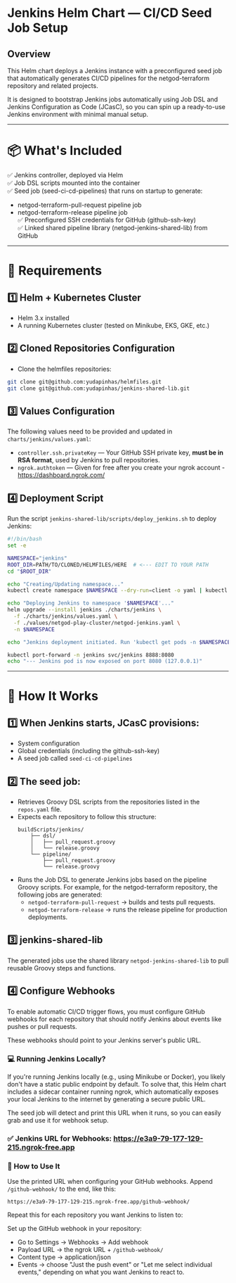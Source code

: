 # Jenkins Helm Chart — CI/CD Seed Job Setup

## Overview

This Helm chart deploys a Jenkins instance with a preconfigured seed job that automatically generates CI/CD pipelines for the netgod-terraform repository and related projects.

It is designed to bootstrap Jenkins jobs automatically using Job DSL and Jenkins Configuration as Code (JCasC), so you can spin up a ready-to-use Jenkins environment with minimal manual setup.

---

# 📦 What's Included

✅ Jenkins controller, deployed via Helm  
✅ Job DSL scripts mounted into the container  
✅ Seed job (seed-ci-cd-pipelines) that runs on startup to generate:
  - netgod-terraform-pull-request pipeline job
  - netgod-terraform-release pipeline job  
✅ Preconfigured SSH credentials for GitHub (github-ssh-key)  
✅ Linked shared pipeline library (netgod-jenkins-shared-lib) from GitHub

---

# 🔧 **Requirements**
## 1️⃣ Helm + Kubernetes Cluster
- Helm 3.x installed
- A running Kubernetes cluster (tested on Minikube, EKS, GKE, etc.)

## 2️⃣ Cloned Repositories Configuration
- Clone the helmfiles repositories:
```bash
git clone git@github.com:yudapinhas/helmfiles.git
git clone git@github.com:yudapinhas/jenkins-shared-lib.git
```

## 3️⃣ Values Configuration
The following values need to be provided and updated in `charts/jenkins/values.yaml`:
- `controller.ssh.privateKey` — Your GitHub SSH private key, **must be in RSA format**, used by Jenkins to pull repositories.
- `ngrok.authtoken` — Given for free after you create your ngrok account - https://dashboard.ngrok.com/

## 4️⃣ Deployment Script
Run the script `jenkins-shared-lib/scripts/deploy_jenkins.sh` to deploy Jenkins:

```bash
#!/bin/bash
set -e

NAMESPACE="jenkins"
ROOT_DIR=PATH/TO/CLONED/HELMFILES/HERE  # <--- EDIT TO YOUR PATH
cd "$ROOT_DIR"

echo "Creating/Updating namespace..."
kubectl create namespace $NAMESPACE --dry-run=client -o yaml | kubectl apply -f -

echo "Deploying Jenkins to namespace '$NAMESPACE'..."
helm upgrade --install jenkins ./charts/jenkins \
  -f ./charts/jenkins/values.yaml \
  -f ./values/netgod-play-cluster/netgod-jenkins.yaml \
  -n $NAMESPACE

echo "Jenkins deployment initiated. Run 'kubectl get pods -n $NAMESPACE' to check status."

kubectl port-forward -n jenkins svc/jenkins 8888:8080
echo "--- Jenkins pod is now exposed on port 8080 (127.0.0.1)"
```

---

# 🚀 How It Works

## 1️⃣ When Jenkins starts, JCasC provisions:
- System configuration
- Global credentials (including the github-ssh-key)
- A seed job called `seed-ci-cd-pipelines`

## 2️⃣ The seed job:
- Retrieves Groovy DSL scripts from the repositories listed in the `repos.yaml` file.
- Expects each repository to follow this structure:
  ```
  buildScripts/jenkins/
      ├── dsl/
      │   ├── pull_request.groovy
      │   └── release.groovy
      └── pipeline/
          ├── pull_request.groovy
          └── release.groovy
  ```
- Runs the Job DSL to generate Jenkins jobs based on the pipeline Groovy scripts. For example, for the netgod-terraform repository, the following jobs are generated:
  - `netgod-terraform-pull-request` → builds and tests pull requests.
  - `netgod-terraform-release` → runs the release pipeline for production deployments.

## 3️⃣ jenkins-shared-lib
The generated jobs use the shared library `netgod-jenkins-shared-lib` to pull reusable Groovy steps and functions.

## 4️⃣ Configure Webhooks
To enable automatic CI/CD trigger flows, you must configure GitHub webhooks for each repository that should notify Jenkins about events like pushes or pull requests.

These webhooks should point to your Jenkins server's public URL.

### 💻 Running Jenkins Locally?
If you're running Jenkins locally (e.g., using Minikube or Docker), you likely don't have a static public endpoint by default. To solve that, this Helm chart includes a sidecar container running ngrok, which automatically exposes your local Jenkins to the internet by generating a secure public URL.

The seed job will detect and print this URL when it runs, so you can easily grab and use it for webhook setup.

### ✅ Jenkins URL for Webhooks: https://e3a9-79-177-129-215.ngrok-free.app

### 🔁 How to Use It
Use the printed URL when configuring your GitHub webhooks. Append `/github-webhook/` to the end, like this:
```
https://e3a9-79-177-129-215.ngrok-free.app/github-webhook/
```

Repeat this for each repository you want Jenkins to listen to:

Set up the GitHub webhook in your repository:
- Go to Settings → Webhooks → Add webhook
- Payload URL → the ngrok URL + `/github-webhook/`
- Content type → application/json
- Events → choose "Just the push event" or "Let me select individual events," depending on what you want Jenkins to react to.